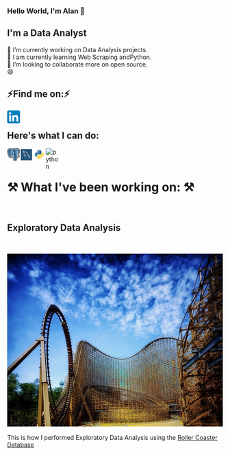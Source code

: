 ### Hello World, I'm Alan  👋
## I'm a Data Analyst

🔭  I’m currently working on Data Analysis projects.<br/>
🌱  I am currently learning Web Scraping andPython.<br/>
💬  I’m looking to collaborate more on open source.<br/>
😄  <br/>
 


## ⚡Find me on:⚡
<img align="left" alt="aedeguzman | LinkedIn" width="30px" src="img/LinkedIn_icon.svg.png" />
<br/>

## Here's what I can do:
<img align="left" alt="postgreSQL" width="30px" src="https://raw.githubusercontent.com/github/explore/80688e429a7d4ef2fca1e82350fe8e3517d3494d/topics/postgresql/postgresql.png" />
<img align="left" alt="SQL" width="30px" src="https://github.com/aedeguzman/aedeguzman.github.io/blob/45708446d47d1f535879df18a042fabb3f523608/img/mysqlworkbench_93532-1.png" />
<img align="left" alt="python" width="30px" src="https://raw.githubusercontent.com/github/explore/80688e429a7d4ef2fca1e82350fe8e3517d3494d/topics/python/python.png" />
<img align="left" alt="python" width="30px" 
src="https://avatars.githubusercontent.com/u/828667?s=200&v=4"/>
<br/>
<br/>


# ⚒️ What I've been working on: ⚒️
<br/>

## Exploratory Data Analysis
<br/>

![Roller Coaster](img/kings-island-211994_640.jpg)

This is how I performed Exploratory Data Analysis using the [Roller Coaster Database](https://github.com/aedeguzman/aedeguzman.github.io/blob/main/Roller%20Coaster%20EDA.ipynb)
